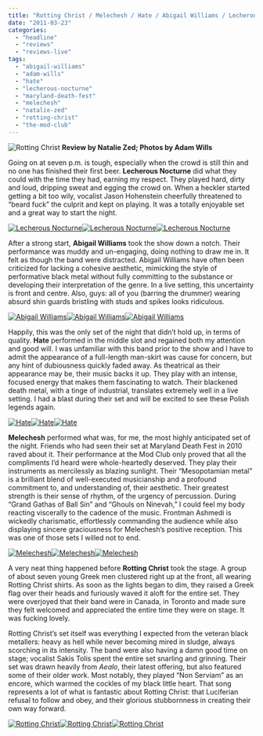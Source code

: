```yaml
---
title: "Rotting Christ / Melechesh / Hate / Abigail Williams / Lecherous Nocturne @The Mod Club, Toronto ON, March 16th, 2011"
date: "2011-03-23"
categories: 
  - "headline"
  - "reviews"
  - "reviews-live"
tags: 
  - "abigail-williams"
  - "adam-wills"
  - "hate"
  - "lecherous-nocturne"
  - "maryland-death-fest"
  - "melechesh"
  - "natalie-zed"
  - "rotting-christ"
  - "the-mod-club"
---
```


![](http://www.hellbound.ca/wp-content/uploads/2011/03/IMG_5629-Edit-595x396.jpg "Rotting Christ") **Review by Natalie Zed; Photos by Adam Wills**

Going on at seven p.m. is tough, especially when the crowd is still thin and no one has finished their first beer. **Lecherous Nocturne** did what they could with the time they had, earning my respect. They played hard, dirty and loud, dripping sweat and egging the crowd on. When a heckler started getting a bit too wily, vocalist Jason Hohenstein cheerfully threatened to “beard fuck” the culprit and kept on playing. It was a totally enjoyable set and a great way to start the night.

[![](http://www.hellbound.ca/wp-content/uploads/2011/03/IMG_5384-Edit-150x150.jpg "Lecherous Nocturne")](http://www.hellbound.ca/wp-content/uploads/2011/03/IMG_5384-Edit.jpg)[![](http://www.hellbound.ca/wp-content/uploads/2011/03/IMG_5390-Edit-150x150.jpg "Lecherous Nocturne")](http://www.hellbound.ca/wp-content/uploads/2011/03/IMG_5390-Edit.jpg)[![](http://www.hellbound.ca/wp-content/uploads/2011/03/IMG_5400-Edit-150x150.jpg "Lecherous Nocturne")](http://www.hellbound.ca/wp-content/uploads/2011/03/IMG_5400-Edit.jpg)

After a strong start, **Abigail Williams** took the show down a notch. Their performance was muddy and un-engaging, doing nothing to draw me in. It felt as though the band were distracted. Abigail Williams have often been criticized for lacking a cohesive aesthetic, mimicking the style of performative black metal without fully committing to the substance or developing their interpretation of the genre. In a live setting, this uncertainty is front and centre. Also, guys: all of you (barring the drummer) wearing absurd shin guards bristling with studs and spikes looks ridiculous.

[![](http://www.hellbound.ca/wp-content/uploads/2011/03/IMG_5408-Edit-150x150.jpg "Abigail Williams")](http://www.hellbound.ca/wp-content/uploads/2011/03/IMG_5408-Edit.jpg)[![](http://www.hellbound.ca/wp-content/uploads/2011/03/IMG_5429-Edit-150x150.jpg "Abigail Williams")](http://www.hellbound.ca/wp-content/uploads/2011/03/IMG_5429-Edit.jpg)[![](http://www.hellbound.ca/wp-content/uploads/2011/03/IMG_5434-Edit-150x150.jpg "Abigail Williams")](http://www.hellbound.ca/wp-content/uploads/2011/03/IMG_5434-Edit.jpg)

Happily, this was the only set of the night that didn’t hold up, in terms of quality. **Hate** performed in the middle slot and regained both my attention and good will. I was unfamiliar with this band prior to the show and I have to admit the appearance of a full-length man-skirt was cause for concern, but any hint of dubiousness quickly faded away. As theatrical as their appearance may be, their music backs it up. They play with an intense, focused energy that makes them fascinating to watch. Their blackened death metal, with a tinge of industrial, translates extremely well in a live setting. I had a blast during their set and will be excited to see these Polish legends again.

[![](http://www.hellbound.ca/wp-content/uploads/2011/03/IMG_5463-Edit-150x150.jpg "Hate")](http://www.hellbound.ca/wp-content/uploads/2011/03/IMG_5463-Edit.jpg)[![](http://www.hellbound.ca/wp-content/uploads/2011/03/IMG_5476-Edit-150x150.jpg "Hate")](http://www.hellbound.ca/wp-content/uploads/2011/03/IMG_5476-Edit.jpg)[![](http://www.hellbound.ca/wp-content/uploads/2011/03/IMG_5491-Edit-150x150.jpg "Hate")](http://www.hellbound.ca/wp-content/uploads/2011/03/IMG_5491-Edit.jpg)

**Melechesh** performed what was, for me, the most highly anticipated set of the night. Friends who had seen their set at Maryland Death Fest in 2010 raved about it. Their performance at the Mod Club only proved that all the compliments I’d heard were whole-heartedly deserved. They play their instruments as mercilessly as blazing sunlight. Their “Mesopotamian metal” is a brilliant blend of well-executed musicianship and a profound commitment to, and understanding of, their aesthetic. Their greatest strength is their sense of rhythm, of the urgency of percussion. During “Grand Gathas of Ball Sin” and “Ghouls on Ninevah,” I could feel my body reacting viscerally to the cadence of the music. Frontman Ashmedi is wickedly charismatic, effortlessly commanding the audience while also displaying sincere graciousness for Melechesh’s positive reception. This was one of those sets I willed not to end.

[![](http://www.hellbound.ca/wp-content/uploads/2011/03/IMG_5527-Edit-150x150.jpg "Melechesh")](http://www.hellbound.ca/wp-content/uploads/2011/03/IMG_5527-Edit.jpg)[![](http://www.hellbound.ca/wp-content/uploads/2011/03/IMG_5573-Edit-150x150.jpg "Melechesh")](http://www.hellbound.ca/wp-content/uploads/2011/03/IMG_5573-Edit.jpg)[![](http://www.hellbound.ca/wp-content/uploads/2011/03/IMG_5585-Edit-150x150.jpg "Melechesh")](http://www.hellbound.ca/wp-content/uploads/2011/03/IMG_5585-Edit.jpg)

A very neat thing happened before **Rotting Christ** took the stage. A group of about seven young Greek men clustered right up at the front, all wearing Rotting Christ shirts. As soon as the lights began to dim, they raised a Greek flag over their heads and furiously waved it aloft for the entire set. They were overjoyed that their band were in Canada, in Toronto and made sure they felt welcomed and appreciated the entire time they were on stage. It was fucking lovely.

Rotting Christ’s set itself was everything I expected from the veteran black metallers: heavy as hell while never becoming mired in sludge, always scorching in its intensity. The band were also having a damn good time on stage; vocalist Sakis Tolis spent the entire set snarling and grinning. Their set was drawn heavily from _Aealo_, their latest offering, but also featured some of their older work. Most notably, they played “Non Serviam” as an encore, which warmed the cockles of my black little heart. That song represents a lot of what is fantastic about Rotting Christ: that Luciferian refusal to follow and obey, and their glorious stubbornness in creating their own way forward.

[![](http://www.hellbound.ca/wp-content/uploads/2011/03/IMG_5623-Edit-150x150.jpg "Rotting Christ")](http://www.hellbound.ca/wp-content/uploads/2011/03/IMG_5623-Edit.jpg)[![](http://www.hellbound.ca/wp-content/uploads/2011/03/IMG_5633-Edit-150x150.jpg "Rotting Christ")](http://www.hellbound.ca/wp-content/uploads/2011/03/IMG_5633-Edit.jpg)[![](http://www.hellbound.ca/wp-content/uploads/2011/03/IMG_5661-Edit-150x150.jpg "Rotting Christ")](http://www.hellbound.ca/wp-content/uploads/2011/03/IMG_5661-Edit.jpg)
